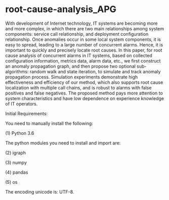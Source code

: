 # root-cause-analysis_APG

With development of Internet technology, IT systems are becoming more and more complex, in which there are two main relationships among system components: service call relationship, and deployment configuration relationship. Once anomalies occur in some local system components, it is easy to spread, leading to a large number of concurrent alarms. Hence, it is important to quickly and precisely locate root causes. In this paper, for root cause analysis of concurrent alarms in IT systems, based on collected configuration information, metrics data, alarm data, etc., we first construct an anomaly propagation graph, and then propose two optional sub-algorithms: random walk and state iteration, to simulate and track anomaly propagation process. Simulation experiments demonstrate high effectiveness and efficiency of our method, which also supports root cause localization with multiple call chains, and is robust to alarms with false positives and false negatives. The proposed method pays more attention to system characteristics and have low dependence on experience knowledge of IT operators.

Initial Requirements:

You need to manually install the following:

(1) Python 3.6

The python modules you need to install and import are:

(2) igraph

(3) numpy

(4) pandas

(5) os

The encoding unicode is: UTF-8.
